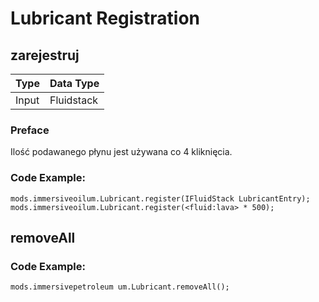 # Lubricant Registration

## zarejestruj

| Type  | Data Type  |
| ----- | ---------- |
| Input | Fluidstack |

### Preface

Ilość podawanego płynu jest używana co 4 kliknięcia.

### Code Example:
```zenscript
mods.immersiveoilum.Lubricant.register(IFluidStack LubricantEntry);
mods.immersiveoilum.Lubricant.register(<fluid:lava> * 500);
```

## removeAll

### Code Example:
```zenscript
mods.immersivepetroleum um.Lubricant.removeAll();
```

